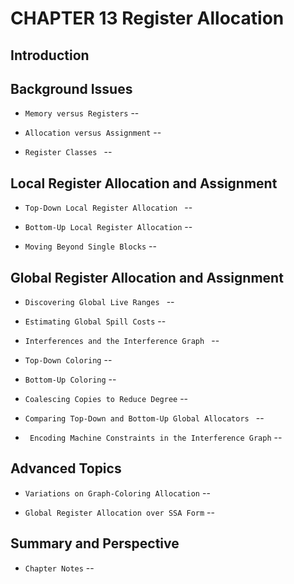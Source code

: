 # CHAPTER 13 Register Allocation

## Introduction

## Background Issues

- `Memory versus Registers` --

- `Allocation versus Assignment` --

- `Register Classes ` --

## Local Register Allocation and Assignment

- `Top-Down Local Register Allocation ` --

- `Bottom-Up Local Register Allocation` --

- `Moving Beyond Single Blocks` --

## Global Register Allocation and Assignment

- `Discovering Global Live Ranges ` --

- `Estimating Global Spill Costs` --

- `Interferences and the Interference Graph ` --

- `Top-Down Coloring` --

- `Bottom-Up Coloring` --

- `Coalescing Copies to Reduce Degree` --

- `Comparing Top-Down and Bottom-Up Global Allocators ` --

- ` Encoding Machine Constraints in the Interference Graph` --

## Advanced Topics

- `Variations on Graph-Coloring Allocation` --

- `Global Register Allocation over SSA Form` --

## Summary and Perspective

- `Chapter Notes` --
